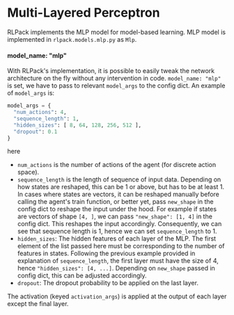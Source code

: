 # Multi-Layered Perceptron

RLPack implements the MLP model for model-based learning. MLP model is implemented in `rlpack.models.mlp.py` as `Mlp`.

#### model_name: "mlp" 

With RLPack's implementation, it is possible to easily tweak the network architecture on the fly without any 
intervention in code. `model_name: "mlp"` is set, we have to pass to relevant `model_args` to the config dict. 
An example of `model_args` is: 
```python
model_args = {
  "num_actions": 4,
  "sequence_length": 1,
  "hidden_sizes": [ 8, 64, 128, 256, 512 ],
  "dropout": 0.1
}
```
here 
- `num_actions` is the number of actions of the agent (for discrete action space).
- `sequence_length` is the length of sequence of input data. Depending on how states are reshaped, this can be 1 or 
above, but has to be at least 1. In cases where states are vectors, it can be reshaped manually before calling the 
agent's train function, or better yet, pass `new_shape` in the config dict to reshape the input under the hood. For 
example if states are vectors of shape `[4, ]`, we can pass `"new_shape": [1, 4]` in the config dict. This reshapes 
the input accordingly. Consequently, we can see that sequence length is 1, hence we can set `sequence_length` to 1.
- `hidden_sizes`: The hidden features of each layer of the MLP. The first element of the list passed here must be 
corresponding to the number of features in states. Following the previous example provided in explanation of 
`sequence_length`, the first layer must have the size of 4, hence `"hidden_sizes": [4, ...]`. Depending on `new_shape` 
passed in config dict, this can be adjusted accordingly.
- `dropout`: The dropout probability to be applied on the last layer. 

The activation (keyed `activation_args`) is applied at the output of each layer except the final layer. 
